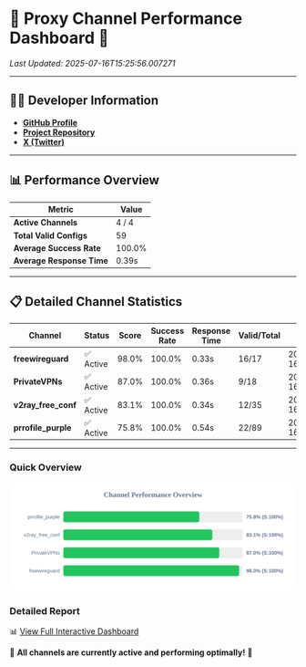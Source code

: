 # 🌟 Proxy Channel Performance Dashboard 🌟

_Last Updated: 2025-07-16T15:25:56.007271_

---

## 👩‍💻 Developer Information

- **[GitHub Profile](https://github.com/4n0nymou3)**  
- **[Project Repository](https://github.com/4n0nymou3/multi-proxy-config-fetcher)**  
- **[X (Twitter)](https://x.com/4n0nymou3)**  

---

## 📊 Performance Overview

| Metric                | Value       |
|-----------------------|-------------|
| **Active Channels**   | 4 / 4       |
| **Total Valid Configs** | 59          |
| **Average Success Rate** | 100.0%      |
| **Average Response Time** | 0.39s       |

---

## 📋 Detailed Channel Statistics

| Channel          | Status     | Score  | Success Rate | Response Time | Valid/Total | Last Success               |
|------------------|------------|--------|--------------|---------------|-------------|----------------------------|
| **freewireguard**  | ✅ Active  | 98.0%  | 100.0% | 0.33s         | 16/17       | 2025-07-16T15:25:56.005889 |
| **PrivateVPNs**  | ✅ Active  | 87.0%  | 100.0% | 0.36s         | 9/18       | 2025-07-16T15:25:55.641396 |
| **v2ray_free_conf**  | ✅ Active  | 83.1%  | 100.0% | 0.34s         | 12/35       | 2025-07-16T15:25:55.246959 |
| **prrofile_purple**  | ✅ Active  | 75.8%  | 100.0% | 0.54s         | 22/89       | 2025-07-16T15:25:54.864707 |

---

### Quick Overview
<div align="center">
  <a href="https://raw.githubusercontent.com/nullluser/NullRepo/refs/heads/main/assets/channel_stats_chart.svg">
    <img src="https://raw.githubusercontent.com/nullluser/NullRepo/refs/heads/main/assets/channel_stats_chart.svg" alt="Source Performance Statistics" width="800">
  </a>
</div>

### Detailed Report
📊 [View Full Interactive Dashboard](https://htmlpreview.github.io/?https://github.com/nullluser/NullRepo/blob/main/assets/performance_report.html)

🎉 **All channels are currently active and performing optimally!** 🎉
